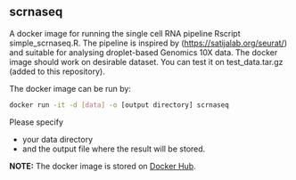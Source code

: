 ## scrnaseq

A docker image for running the single cell RNA pipeline Rscript simple_scrnaseq.R. 
The pipeline is inspired by (https://satijalab.org/seurat/) and suitable for analysing droplet-based Genomics 10X data. 
The docker image should work on desirable dataset. You can test it on test_data.tar.gz (added to this repository).

The docker image can be run by:


```bash
docker run -it -d [data] -o [output directory] scrnaseq
```
Please specify 
* your data directory
* and the output file where the result will be stored.


**NOTE:** The docker image is stored on [Docker Hub](https://hub.docker.com/repository/docker/medulka/scrnaseq).


